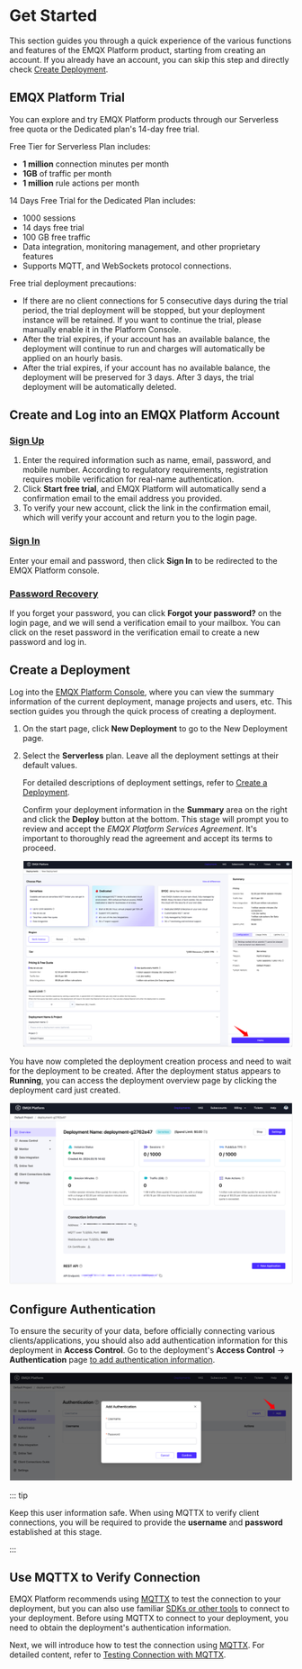 # Get Started

This section guides you through a quick experience of the various functions and features of the EMQX Platform product, starting from creating an account. If you already have an account, you can skip this step and directly check [Create Deployment](../create/overview.md).

## EMQX Platform Trial

You can explore and try EMQX Platform products through our Serverless free quota or the Dedicated plan's 14-day free trial.

Free Tier for Serverless Plan includes:

- **1 million** connection minutes per month
- **1GB** of traffic per month
- **1 million** rule actions per month

14 Days Free Trial for the Dedicated Plan includes:

* 1000 sessions
* 14 days free trial
* 100 GB free traffic
* Data integration, monitoring management, and other proprietary features
* Supports MQTT, and WebSockets protocol connections.

Free trial deployment precautions:

- If there are no client connections for 5 consecutive days during the trial period, the trial deployment will be stopped, but your deployment instance will be retained. If you want to continue the trial, please manually enable it in the Platform Console.
- After the trial expires, if your account has an available balance, the deployment will continue to run and charges will automatically be applied on an hourly basis.
- After the trial expires, if your account has no available balance, the deployment will be preserved for 3 days. After 3 days, the trial deployment will be automatically deleted.

## Create and Log into an EMQX Platform Account

### [Sign Up](https://accounts.emqx.com/signup?continue=https://www.emqx.com/cn/cloud)

1. Enter the required information such as name, email, password, and mobile number. According to regulatory requirements, registration requires mobile verification for real-name authentication.
2. Click **Start free trial**, and EMQX Platform will automatically send a confirmation email to the email address you provided.
4. To verify your new account, click the link in the confirmation email, which will verify your account and return you to the login page.

### [Sign In](https://accounts.emqx.com/signin?continue=https%3A%2F%2Fcloud-intl.emqx.com%2Fconsole%2Fdeployments%2F0%3Foper%3Dnew)

Enter your email and password, then click **Sign In** to be redirected to the EMQX Platform console.

### [Password Recovery](https://accounts.emqx.com/forgot-password?continue=https%3A%2F%2Fwww.emqx.com%2Fcn%2Fcloud)

If you forget your password, you can click **Forgot your password?** on the login page, and we will send a verification email to your mailbox. You can click on the reset password in the verification email to create a new password and log in.

## Create a Deployment

Log into the [EMQX Platform Console](https://cloud.emqx.com/console/), where you can view the summary information of the current deployment, manage projects and users, etc. This section guides you through the quick process of creating a deployment.

1. On the start page, click **New Deployment** to go to the New Deployment page.

2. Select the **Serverless** plan. Leave all the deployment settings at their default values.

   For detailed descriptions of deployment settings, refer to [Create a Deployment](../create/overview.md). 

   Confirm your deployment information in the **Summary** area on the right and click the **Deploy** button at the bottom. This stage will prompt you to review and accept the *EMQX Platform Services Agreement*. It's important to thoroughly read the agreement and accept its terms to proceed.

   ![create_deployment](./_assets/create_deployment.png)

You have now completed the deployment creation process and need to wait for the deployment to be created. After the deployment status appears to **Running**, you can access the deployment overview page by clicking the deployment card just created.  

![serverless_overview](./_assets/serverless_overview.png)

## Configure Authentication

To ensure the security of your data, before officially connecting various clients/applications, you should also add authentication information for this deployment in **Access Control**. Go to the deployment's **Access Control** -> **Authentication** page [to add authentication information](../deployments/default_auth.md).

![add_users](./_assets/auth.png)

::: tip

Keep this user information safe. When using MQTTX to verify client connections, you will be required to provide the **username** and **password** established at this stage.

:::

## Use MQTTX to Verify Connection

EMQX Platform recommends using [MQTTX](https://mqttx.app) to test the connection to your deployment, but you can also use familiar [SDKs or other tools](../connect_to_deployments/overview.md) to connect to your deployment. Before using MQTTX to connect to your deployment, you need to obtain the deployment's authentication information.

Next, we will introduce how to test the connection using [MQTTX](https://mqttx.app/zh/). For detailed content, refer to [Testing Connection with MQTTX](../connect_to_deployments/mqttx.md).
